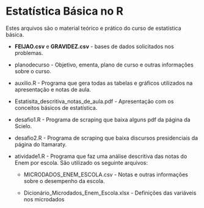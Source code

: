 # Estatística Básica no R

Estes arquivos são o material teórico e prático do curso de estatística básica.

+ **FEIJAO.csv** e **GRAVIDEZ.csv** - bases de dados solicitados nos problemas.

+ planodecurso - Objetivo, ementa, plano de curso e outras informações sobre o curso.

+ auxilio.R - Programa que gera todas as tabelas e gráficos utilizados na apresentação e notas de aula.

+ Estatisita_descritiva_notas_de_aula.pdf - Apresentação com os conceitos básicos de estatística.

+ desafio1.R - Programa de scraping que baixa alguns pdf da página da Scielo.

+ desafio2.R - Programa de scraping que baixa discursos presidenciais da página do Itamaraty.

+ atividade1.R - Programa que faz uma análise descritiva das notas do Enem por escola. 
  São utilizado os seguinte arquivos:
  
  + MICRODADOS_ENEM_ESCOLA.csv - Notas e outras informações sobre o desempenho da escola.
   
  + Dicionário_Microdados_Enem_Escola.xlsx - Definições das variáveis nos microdados

